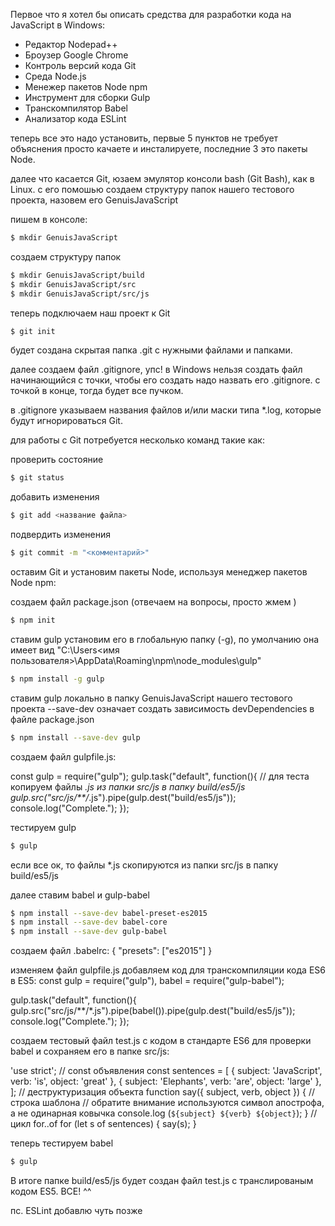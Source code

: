 
Первое что я хотел бы описать средства для разработки кода на JavaScript в Windows:
* Редактор Nodepad++
* Броузер Google Chrome 
* Контроль версий кода Git
* Среда Node.js
* Менежер пакетов Node npm
* Инструмент для сборки Gulp 
* Транскомпилятор Babel 
* Анализатор кода ESLint

теперь все это надо установить, первые 5 пунктов не требует объяснения просто качаете и инсталируете, последние 3 это пакеты Node.

далее что касается Git, юзаем эмулятор консоли bash (Git Bash), как в Linux.
с его помошью создаем структуру папок нашего тестового проекта, назовем его GenuisJavaScript

пишем в консоле:
```bash
$ mkdir GenuisJavaScript
```
создаем структуру папок
```bash
$ mkdir GenuisJavaScript/build
$ mkdir GenuisJavaScript/src
$ mkdir GenuisJavaScript/src/js
```
теперь подключаем наш проект к Git
```bash
$ git init
```
будет создана скрытая папка .git с нужными файлами и папками.

далее создаем файл .gitignore, упс! в Windows нельзя создать файл начинающийся с точки, чтобы его создать надо назвать его .gitignore.
с точкой в конце, тогда будет все пучком.

в .gitignore указываем названия файлов и/или маски типа *.log, которые будут игнорироваться Git.

для работы с Git потребуется несколько команд такие как:

проверить состояние
```bash
$ git status
```
добавить изменения
```bash
$ git add <название файла>
```
подвердить изменения
```bash
$ git commit -m "<комментарий>"
```
оставим Git и установим пакеты Node, используя менеджер пакетов Node npm:

создаем файл package.json (отвечаем на вопросы, просто жмем <Enter>)
```bash
$ npm init
```
ставим gulp установим его в глобальную папку (-g), по умолчанию она имеет вид "C:\Users\<имя пользователя>\AppData\Roaming\npm\node_modules\gulp"
```bash
$ npm install -g gulp
```
ставим gulp локально в папку GenuisJavaScript нашего тестового проекта
--save-dev означает создать зависимость devDependencies в файле package.json
```bash
$ npm install --save-dev gulp
```
создаем файл gulpfile.js:

const gulp = require("gulp");
gulp.task("default", function(){
  // для теста копируем файлы *.js из папки src/js в папку build/es5/js
	gulp.src("src/js/**/*.js").pipe(gulp.dest("build/es5/js"));
	console.log("Complete.");
});

тестируем gulp
```bash
$ gulp
```
если все ок, то файлы *.js скопируются из папки src/js в папку build/es5/js

далее ставим babel и gulp-babel
```bash
$ npm install --save-dev babel-preset-es2015 
$ npm install --save-dev babel-core
$ npm install --save-dev gulp-babel
```
создаем файл .babelrc:
{ "presets": ["es2015"] }

изменяем файл gulpfile.js добавляем код для транскомпиляции кода ES6 в ES5:
const gulp = require("gulp"),
	  babel = require("gulp-babel");

gulp.task("default", function(){
	gulp.src("src/js/**/*.js").pipe(babel()).pipe(gulp.dest("build/es5/js"));
	console.log("Complete.");
});

создаем тестовый файл test.js с кодом в стандарте ES6 для проверки babel и сохраняем его в папке src/js:

'use strict';
// const объявления 
const sentences = [
	{ subject: 'JavaScript', verb: 'is', object: 'great' },
	{ subject: 'Elephants', verb: 'are', object: 'large' },
];
// деструктуризация объекта
function say({ subject, verb, object }) {
	// строка шаблона
	// обратите внимание используются символ апострофа, а не одинарная ковычка
	console.log (`${subject} ${verb} ${object}`);
}
// цикл for..of
for (let s of sentences) {
	say(s);
} 

теперь тестируем babel 
```bash
$ gulp
```

В итоге папке build/es5/js будет создан файл test.js с транслированым кодом ES5.
ВСЕ! ^^

пс. ESLint добавлю чуть позже
